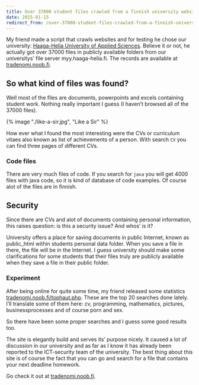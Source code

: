 ```yaml
---
title: Over 37000 student files crawled from a finnish university website
date: 2015-01-15
redirect_from: /over-37000-student-files-crawled-from-a-finnish-university-website/
---
```

My friend made a script that crawls websites and for testing he chose our university: [Haaga-Helia University of Applied Sciences](http://www.haaga-helia.fi). Believe it or not, he actually got over 37000 files in publicly available folders from our universitys’ file server myy.haaga-helia.fi. The records are available at [tradenomi.noob.fi](http://tradenomi.noob.fi).  

So what kind of files was found?
--------------------------------

Well most of the files are documents, powerpoints and excels containing student work. Nothing really important I guess (I haven’t browsed all of the 37000 files).

{% image "./like-a-sir.jpg", "Like a Sir" %}

How ever what I found the most interesting were the CVs or curriculum vitaes also known as list of achievements of a person. With search `CV` you can find three pages of different CVs.

### Code files

There are very much files of code. If you search for `java` you will get 4000 files with java code, so it is kind of database of code examples. Of course alot of the files are in finnish.

Security
--------

Since there are CVs and alot of documents containing personal information, this raises question: is this a security issue? And whos’ is it?

University offers a place for saving documents in public Internet, known as public\_html within students personal data folder. When you save a file in there, the file will be in the Internet. I guess university should make some clarifications for some students that their files truly are publicly available when they save a file in their public folder.

### Experiment

After being online for quite some time, my friend released some statistics [tradenomi.noob.fi/tophaut.php](http://tradenomi.noob.fi/tophaut.php). These are the top 20 searches done lately. I’ll translate some of them here: cv, programming, mathematics, pictures, businessprocesses and of course porn and sex.

So there have been some proper searches and I guess some good results too.

The site is elegantly build and serves its’ purpose nicely. It caused a lot of discussion in our university and as far as I know it has already been reported to the ICT-security team of the university. The best thing about this site is of course the fact that you can go and search for a file that contains your next deadline homework.

Go check it out at [tradenomi.noob.fi](http://tradenomi.noob.fi).